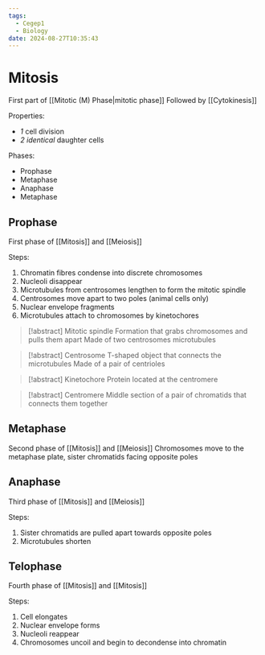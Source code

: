 ```yaml
---
tags:
  - Cegep1
  - Biology
date: 2024-08-27T10:35:43
---
```


# Mitosis

First part of [[Mitotic (M) Phase|mitotic phase]]
Followed by [[Cytokinesis]]

Properties:

- *1* cell division
- *2 identical* daughter cells

Phases:

- Prophase
- Metaphase
- Anaphase
- Metaphase

## Prophase

First phase of [[Mitosis]] and [[Meiosis]]

Steps:

1. Chromatin fibres condense into discrete chromosomes
2. Nucleoli disappear
3. Microtubules from centrosomes lengthen to form the mitotic spindle
4. Centrosomes move apart to two poles (animal cells only)
5. Nuclear envelope fragments
6. Microtubules attach to chromosomes by kinetochores

> [!abstract] Mitotic spindle
> Formation that grabs chromosomes and pulls them apart
> Made of two centrosomes microtubules

> [!abstract] Centrosome
> T-shaped object that connects the microtubules
> Made of a pair of centrioles

> [!abstract] Kinetochore
> Protein located at the centromere

> [!abstract] Centromere
> Middle section of a pair of chromatids that connects them together

## Metaphase

Second phase of [[Mitosis]] and [[Meiosis]]
Chromosomes move to the metaphase plate, sister chromatids facing opposite poles

## Anaphase

Third phase of [[Mitosis]] and [[Meiosis]]

Steps:

1. Sister chromatids are pulled apart towards opposite poles
2. Microtubules shorten

## Telophase

Fourth phase of [[Mitosis]] and [[Mitosis]]

Steps:

1. Cell elongates
2. Nuclear envelope forms
3. Nucleoli reappear
4. Chromosomes uncoil and begin to decondense into chromatin